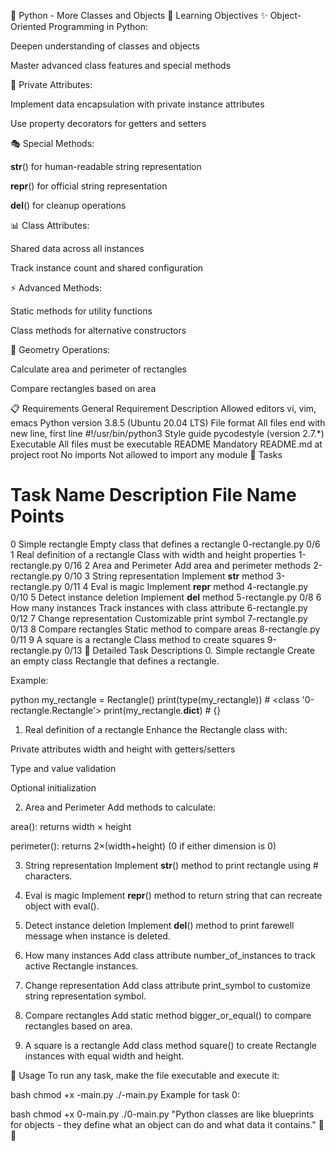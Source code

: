 🐍 Python - More Classes and Objects
🎯 Learning Objectives
✨ Object-Oriented Programming in Python:

Deepen understanding of classes and objects

Master advanced class features and special methods

🔐 Private Attributes:

Implement data encapsulation with private instance attributes

Use property decorators for getters and setters

🎭 Special Methods:

__str__() for human-readable string representation

__repr__() for official string representation

__del__() for cleanup operations

📊 Class Attributes:

Shared data across all instances

Track instance count and shared configuration

⚡ Advanced Methods:

Static methods for utility functions

Class methods for alternative constructors

🧮 Geometry Operations:

Calculate area and perimeter of rectangles

Compare rectangles based on area

📋 Requirements
General
Requirement	Description
Allowed editors	vi, vim, emacs
Python version	3.8.5 (Ubuntu 20.04 LTS)
File format	All files end with new line, first line #!/usr/bin/python3
Style guide	pycodestyle (version 2.7.*)
Executable	All files must be executable
README	Mandatory README.md at project root
No imports	Not allowed to import any module
🚀 Tasks
#	Task Name	Description	File Name	Points
0	Simple rectangle	Empty class that defines a rectangle	0-rectangle.py	0/6
1	Real definition of a rectangle	Class with width and height properties	1-rectangle.py	0/16
2	Area and Perimeter	Add area and perimeter methods	2-rectangle.py	0/10
3	String representation	Implement __str__ method	3-rectangle.py	0/11
4	Eval is magic	Implement __repr__ method	4-rectangle.py	0/10
5	Detect instance deletion	Implement __del__ method	5-rectangle.py	0/8
6	How many instances	Track instances with class attribute	6-rectangle.py	0/12
7	Change representation	Customizable print symbol	7-rectangle.py	0/13
8	Compare rectangles	Static method to compare areas	8-rectangle.py	0/11
9	A square is a rectangle	Class method to create squares	9-rectangle.py	0/13
📖 Detailed Task Descriptions
0. Simple rectangle
Create an empty class Rectangle that defines a rectangle.

Example:

python
my_rectangle = Rectangle()
print(type(my_rectangle))  # <class '0-rectangle.Rectangle'>
print(my_rectangle.__dict__)  # {}
1. Real definition of a rectangle
Enhance the Rectangle class with:

Private attributes width and height with getters/setters

Type and value validation

Optional initialization

2. Area and Perimeter
Add methods to calculate:

area(): returns width × height

perimeter(): returns 2×(width+height) (0 if either dimension is 0)

3. String representation
Implement __str__() method to print rectangle using # characters.

4. Eval is magic
Implement __repr__() method to return string that can recreate object with eval().

5. Detect instance deletion
Implement __del__() method to print farewell message when instance is deleted.

6. How many instances
Add class attribute number_of_instances to track active Rectangle instances.

7. Change representation
Add class attribute print_symbol to customize string representation symbol.

8. Compare rectangles
Add static method bigger_or_equal() to compare rectangles based on area.

9. A square is a rectangle
Add class method square() to create Rectangle instances with equal width and height.

🚀 Usage
To run any task, make the file executable and execute it:

bash
chmod +x <task>-main.py
./<task>-main.py
Example for task 0:

bash
chmod +x 0-main.py
./0-main.py
"Python classes are like blueprints for objects - they define what an object can do and what data it contains." 🐍✨

